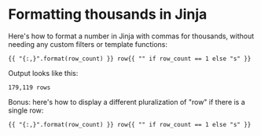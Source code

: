 # Formatting thousands in Jinja

Here's how to format a number in Jinja with commas for thousands, without needing any custom filters or template functions:

    {{ "{:,}".format(row_count) }} row{{ "" if row_count == 1 else "s" }}

Output looks like this:

    179,119 rows

Bonus: here's how to display a different pluralization of "row" if there is a single row:

    {{ "{:,}".format(row_count) }} row{{ "" if row_count == 1 else "s" }}

